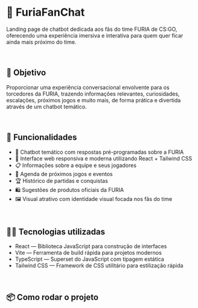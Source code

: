 <h1>🐺 FuriaFanChat</h1>
<p>Landing page de chatbot dedicada aos fãs do time FURIA de CS:GO, oferecendo uma experiência imersiva e interativa para quem quer ficar ainda mais próximo do time.</p>
<br>
<h2>🎯 Objetivo</h2>
<p>Proporcionar uma experiência conversacional envolvente para os torcedores da FURIA, trazendo informações relevantes, curiosidades, escalações, próximos jogos e muito mais, de forma prática e divertida através de um chatbot temático.</p>
<br>
<h2>🚀 Funcionalidades</h2>
<ul>
  <li>🧠 Chatbot temático com respostas pré-programadas sobre a FURIA</li>
  <li>🎨 Interface web responsiva e moderna utilizando React + Tailwind CSS</li>
  <li>📋 Informações sobre a equipe e seus jogadores</li>
  <li>📆 Agenda de próximos jogos e eventos</li>
  <li>🏆 Histórico de partidas e conquistas</li>
  <li>🛍️ Sugestões de produtos oficiais da FURIA</li>
  <li>🖼️ Visual atrativo com identidade visual focada nos fãs do time</li>
</ul>
<br>
<h2>🧑‍💻 Tecnologias utilizadas</h2>
<ul>
  <li>React — Biblioteca JavaScript para construção de interfaces</li>
  <li>Vite — Ferramenta de build rápida para projetos modernos</li>
  <li>TypeScript — Superset do JavaScript com tipagem estática</li>
  <li>Tailwind CSS — Framework de CSS utilitário para estilização rápida</li>
</ul>
<br>
<h2>📦 Como rodar o projeto</h2>

